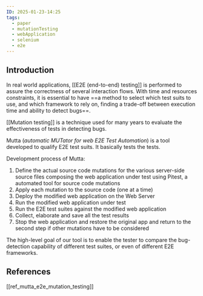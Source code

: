 ```yaml
---
ID: 2025-01-23-14:25
tags:
  - paper
  - mutationTesting
  - webApplication
  - selenium
  - e2e
---
```

## Introduction

In real world applications, [[E2E (end-to-end) testing]] is performed to assure the correctness of several interaction flows. With time and resources constraints, it is essential to have ==a method to select which test suits to use, and which framework to rely on, finding a trade-off between execution time and ability to detect bugs==.

[[Mutation testing]] is a technique used for many years to evaluate the effectiveness of tests in detecting bugs.

Mutta (*automatic MUTator for web E2E Test Automation*) is a tool developed to qualify E2E test suits. It basically tests the tests.

Development process of Mutta:
1. Define the actual source code mutations for the various server-side source files composing the web application under test using Pitest, a automated tool for source code mutations
2. Apply each mutation to the source code (one at a time)
3. Deploy the modified web application on the Web Server
4. Run the modified web application under test
5. Run the E2E test suites against the modified web application
6. Collect, elaborate and save all the test results
7. Stop the web application and restore the original app and return to the second step if other mutations have to be considered

The high-level goal of our tool is to enable the tester to compare the bug-detection capability of different test suites, or even of different E2E frameworks.

## References
[[ref_mutta_e2e_mutation_testing]]